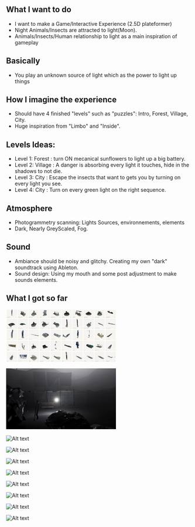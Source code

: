 ## What I want to do
 - I want to make a Game/Interactive Experience (2.5D plateformer)
 - Night Animals/Insects are attracted to light(Moon). 
 - Animals/Insects/Human relationship to light as a main inspiration of gameplay 

 ## Basically
 - You play an unknown source of light which as the power to light up things

## How I imagine the experience 
- Should have 4 finished "levels" such as "puzzles": Intro, Forest, Village, City.
- Huge inspiration from "Limbo" and "Inside".

## Levels Ideas:

- Level 1: Forest : turn ON mecanical sunflowers to light up a big battery.
- Level 2: Village : A danger is absorbing every light it touches, hide in the shadows to not die.
- Level 3: City : Escape the insects that want to gets you by turning on every light you see.
- Level 4: City : Turn on every green light on the right sequence.

## Atmosphere
- Photogrammetry scanning: Lights Sources, environnements, elements
- Dark, Nearly GreyScaled, Fog.

## Sound
- Ambiance should be noisy and glitchy. Creating my own "dark" soundtrack using Ableton.
- Sound design: Using my mouth and some post adjustment to make sounds elements.

## What I got so far

<img
  src="img/00.png"
  alt="Alt text"
  title="ScannedAssets"
  style="display: inline-block; margin: 0 auto; max-width: 300px">

<img
  src="img/01.png"
  alt="Alt text"
  title="Fog"
  style="display: inline-block; margin: 0 auto; max-width: 300px">

<img
  src="img/02.png"
  alt="Alt text"
  title="Fog"
  style="display: inline-block; margin: 0 auto; max-width: 300px">

<img
  src="img/03.png"
  alt="Alt text"
  title="Fog"
  style="display: inline-block; margin: 0 auto; max-width: 300px">

<img
  src="img/04.png"
  alt="Alt text"
  title="Fog"
  style="display: inline-block; margin: 0 auto; max-width: 300px">

<img
  src="img/05.png"
  alt="Alt text"
  title="Fog"
  style="display: inline-block; margin: 0 auto; max-width: 300px">

<img
  src="img/06.png"
  alt="Alt text"
  title="Fog"
  style="display: inline-block; margin: 0 auto; max-width: 300px">

  <img
  src="img/07.png"
  alt="Alt text"
  title="Fog"
  style="display: inline-block; margin: 0 auto; max-width: 300px">

  <img
  src="img/08.png"
  alt="Alt text"
  title="Fog"
  style="display: inline-block; margin: 0 auto; max-width: 300px">

  <img
  src="img/09.png"
  alt="Alt text"
  title="Fog"
  style="display: inline-block; margin: 0 auto; max-width: 300px">







